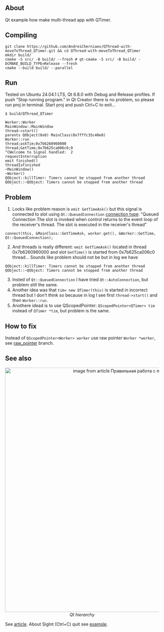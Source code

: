 ## About
Qt example how make multi-thread app with QTimer.
## Compiling
```
git clone https://github.com/AndreiCherniaev/QThread-with-moveToThread_QTimer.git && cd QThread-with-moveToThread_QTimer
mkdir build/
cmake -S src/ -B build/ --fresh # qt-cmake -S src/ -B build/ -DCMAKE_BUILD_TYPE=Release --fresh
cmake --build build/ --parallel
```
## Run
Tested on Ubuntu 24.04.1 LTS, Qt 6.8.0 with Debug and Release profiles. If push "Stop running program." in Qt Creator there is no problem, so please run proj in terminal. Start proj and push Ctrl+C to exit...
```
$ build/QThread_QTimer

Worker::Worker
MainWindow::MainWindow
thread->start()
parents QObject(0x0) MainClass(0x7fffc35c40e0)
Worker::run
thread;askTim;0x7b6260960000
thread;GetTime;0x7b625ca006c0;0
^CWelcome to Signal handled:  2
requestInterruption
emit finished()
threadIsFinished
~MainWindow()
~Worker()
QObject::killTimer: Timers cannot be stopped from another thread
QObject::~QObject: Timers cannot be stopped from another thread
```
## Problem
1) Looks like problem reason is `emit GetTimeAsk()` but this signal is connected to slot using `Qt::QueuedConnection` [connection type](https://doc.qt.io/qt-6/threads-qobject.html#signals-and-slots-across-threads):
"Queued Connection The slot is invoked when control returns to the event loop of the receiver's thread. The slot is executed in the receiver's thread"
```
connect(this, &MainClass::GetTimeAsk, worker.get(), &Worker::GetTime, Qt::QueuedConnection);
```
2) And threads is really different: `emit GetTimeAsk()` located in thread 0x7b6260960000 and slot `GetTime()` is started from 0x7b625ca006c0 thread... Sounds like problem should not be but in log we have
```
QObject::killTimer: Timers cannot be stopped from another thread
QObject::~QObject: Timers cannot be stopped from another thread
```
3) Insted of `Qt::QueuedConnection` I have tried `Qt::AutoConnection`, but problem still the same.  
4) Another idea was that `tim= new QTimer(this)` is started in incorrect thread but I don't think so because in log I see first `thread->start()` and then `Worker::run`.  
5) Anothere idead is to use QScopedPointer: `QScopedPointer<QTimer> tim` instead of `QTimer *tim`, but problem is the same.  

## How to fix
Instead of `QScopedPointer<Worker> worker` use raw pointer `Worker *worker`, see [raw_pointer](https://github.com/AndreiCherniaev/QThread-with-moveToThread_QTimer/tree/raw_pointer) branch.

## See also
<p align="center">
  <img alt="image from article Правильная работа с потоками в Qt" src="https://habrastorage.org/webt/zs/py/t2/zspyt2yti1t8-mr6k708rer0rao.png" width="800">
  <br>
    <em>Qt hierarchy</em>
</p>

See [article](https://www.toptal.com/qt/qt-multithreading-c-plus-plus).
About SigInt (Ctrl+C) quit see [example](https://github.com/AndreiCherniaev/QCoreApplication_quit_example).
